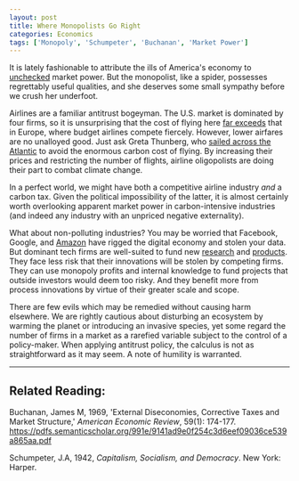 ```yaml
---
layout: post
title: Where Monopolists Go Right
categories: Economics
tags: ['Monopoly', 'Schumpeter', 'Buchanan', 'Market Power']
---
```


It is lately fashionable to attribute the ills of America's economy to [unchecked](https://www.nytimes.com/2019/11/10/opinion/big-business-consumer-prices.html) market power. But the monopolist, like a spider, possesses regrettably useful qualities, and she deserves some small sympathy before we crush her underfoot.

Airlines are a familiar antitrust bogeyman. The U.S. market is dominated by four firms, so it is unsurprising that the cost of flying here [far exceeds](https://www.economist.com/leaders/2017/04/22/a-lack-of-competition-explains-the-flaws-in-american-aviation) that in Europe, where budget airlines compete fiercely. However, lower airfares are no unalloyed good. Just ask Greta Thunberg, who [sailed across the Atlantic](https://en.wikipedia.org/wiki/Voyage_of_Greta_Thunberg) to avoid the enormous carbon cost of flying. By increasing their prices and restricting the number of flights, airline oligopolists are doing their part to combat climate change.

In a perfect world, we might have both a competitive airline industry *and* a carbon tax. Given the political impossibility of the latter, it is almost certainly worth overlooking apparent market power in carbon-intensive industries (and indeed any industry with an unpriced negative externality).

What about non-polluting industries? You may be worried that Facebook, Google, and [Amazon](https://www.yalelawjournal.org/note/amazons-antitrust-paradox) have rigged the digital economy and stolen your data. But dominant tech firms are well-suited to fund new [research](https://ai.googleblog.com/2019/10/quantum-supremacy-using-programmable.html) and [products](https://www.amazon.com/Amazon-Smart-Oven/dp/B07PB21SRV). They face less risk that their innovations will be stolen by competing firms. They can use monopoly profits and internal knowledge to fund projects that outside investors would deem too risky. And they benefit more from process innovations by virtue of their greater scale and scope.

There are few evils which may be remedied without causing harm elsewhere. We are rightly cautious about disturbing an ecosystem by warming the planet or introducing an invasive species, yet some regard the number of firms in a market as a rarefied variable subject to the control of a policy-maker. When applying antitrust policy, the calculus is not as straightforward as it may seem. A note of humility is warranted.

---

## Related Reading:

Buchanan, James M, 1969, 'External Diseconomies, Corrective Taxes and Market Structure,' *American Economic Review*, 59(1): 174-177. <https://pdfs.semanticscholar.org/991e/9141ad9e0f254c3d6eef09036ce539a865aa.pdf>

Schumpeter, J.A, 1942, *Capitalism, Socialism, and Democracy*. New York: Harper.
